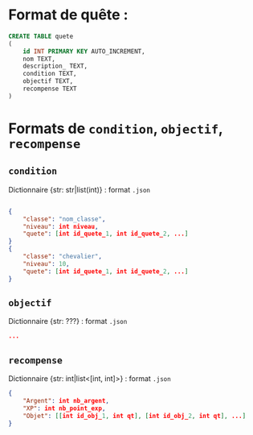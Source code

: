# Format de quête :

```SQL
CREATE TABLE quete
(
    id INT PRIMARY KEY AUTO_INCREMENT,
    nom TEXT,
    description_ TEXT,
    condition TEXT,
    objectif TEXT,
    recompense TEXT
)
```

# Formats de `condition`, `objectif`, `recompense`

## `condition`

Dictionnaire {str: str|list(int)} : format `.json`
```JSON

{
    "classe": "nom_classe",
    "niveau": int niveau,
    "quete": [int id_quete_1, int id_quete_2, ...]
}
{
    "classe": "chevalier",
    "niveau": 10,
    "quete": [int id_quete_1, int id_quete_2, ...]
}
```

## `objectif`

Dictionnaire {str: ???} : format `.json`
```JSON
...
```

## `recompense`
Dictionnaire {str: int|list<[int, int]>} : format `.json`
```JSON
{
    "Argent": int nb_argent,
    "XP": int nb_point_exp,
    "Objet": [[int id_obj_1, int qt], [int id_obj_2, int qt], ...]
}
```